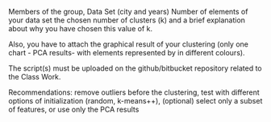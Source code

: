 
Members of the group, 
Data Set (city and years)
Number of elements of your data set
the chosen number of clusters (k) and a brief explanation about why you have chosen this value of k.

Also, you have to attach the graphical result of your clustering (only one chart - PCA results- with elements represented by in different colours).

The script(s) must be uploaded on the github/bitbucket repository related to the Class Work.

Recommendations: 
remove outliers before the clustering, test with different options of initialization (random, k-means++),
(optional) select only a subset of features, or use only the PCA results
